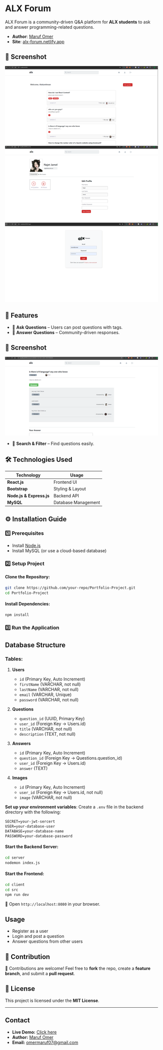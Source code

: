 # ALX Forum

ALX Forum is a community-driven Q&A platform for **ALX students** to ask and answer programming-related questions.

- **Author**: [Maruf Omer](https://linkedin.com/in/maruf-omer-b320392b3)
- **Site**: [alx-forum.netlify.app](https://alx-forum.netlify.app)

## 📸 Screenshot
![Home Page](image/home%20page.png)
![Profile Page](image/profile%20page.png)
![Login Page](image/login%20page.png)

## 🚀 Features
- 📝 **Ask Questions** – Users can post questions with tags.
- 💬 **Answer Questions** – Community-driven responses.
## 📸 Screenshot
![Home Page](image/Answer%20page.png)
- 🔎 **Search & Filter** – Find questions easily.

## 🛠 Technologies Used
| Technology  | Usage |
|------------|----------------------|
| **React.js** | Frontend UI |
| **Bootstrap** | Styling & Layout |
| **Node.js & Express.js** | Backend API |
| **MySQL** | Database Management |

## ⚙️ Installation Guide

### **1️⃣ Prerequisites**
- Install [Node.js](https://nodejs.org/)
- Install MySQL (or use a cloud-based database)

### **2️⃣ Setup Project**
#### Clone the Repository:
```sh
git clone https://github.com/your-repo/Portfolio-Project.git
cd Portfolio-Project
```

#### Install Dependencies:
```sh
npm install
```

### **3️⃣ Run the Application**

## Database Structure
### Tables:
1. **Users**
   - `id` (Primary Key, Auto Increment)
   - `firstName` (VARCHAR, not null)
   - `lastName` (VARCHAR, not null)
   - `email` (VARCHAR, Unique)
   - `password` (VARCHAR, not null)

2. **Questions**
   - `question_id` (UUID, Primary Key)
   - `user_id` (Foreign Key → Users.id)
   - `title` (VARCHAR, not null)
   - `description` (TEXT, not null)

3. **Answers**
   - `id` (Primary Key, Auto Increment)
   - `question_id` (Foreign Key → Questions.question_id)
   - `user_id` (Foreign Key → Users.id)
   - `answer` (TEXT)

4. **Images**
   - `id` (Primary Key, Auto Increment)
   - `user_id` (Foreign Key → Users.id, not null)
   - `image` (VARCHAR, not null)


**Set up your environment variables**:
Create a `.env` file in the backend directory with the following:

```env
SECRET=your-jwt-sercert
USER=your-database-user
DATABASE=your-database-name
PASSWORD=your-database-password
```

#### Start the Backend Server:
```sh
cd server
nodemon index.js
```

#### Start the Frontend:
```sh
cd client
cd src
npm run dev
```

🔗 Open `http://localhost:8080` in your browser.

## Usage
- Register as a user
- Login and post a question
- Answer questions from other users

## 📌 Contribution
🚀 Contributions are welcome! Feel free to **fork** the repo, create a **feature branch**, and submit a **pull request**.

## 📜 License
This project is licensed under the **MIT License**.

---
## Contact
- **Live Demo:** [Click here](https://drive.google.com/file/d/1IYJkScz1RTM3bjGhq-rygXc1koNKkwLX/view?usp=drive_link)
- **Author:** [Maruf Omer](https://linkedin.com/in/maruf-omer-b320392b3)
- **Email:** [omermaruf07@gmail.com](omermaruf07@gmail.com)

